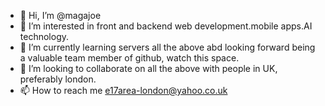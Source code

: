 - 👋 Hi, I’m @magajoe
- 👀 I’m interested in front and backend web development.mobile apps.AI technology.
- 🌱 I’m currently learning servers all the above abd looking forward being a valuable team member of github, watch this space.
- 💞️ I’m looking to collaborate on all the above with people in UK, preferably london.
- 📫 How to reach me e17area-london@yahoo.co.uk

<!---
magajoe/magajoe is a ✨ special ✨ repository because its `README.md` (this file) appears on your GitHub profile.
You can click the Preview link to take a look at your changes.
--->
